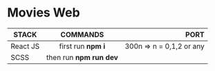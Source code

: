 # Movies Web

| STACK    |         COMMANDS         |                     PORT |
| -------- | :----------------------: | -----------------------: |
| React JS |   first run **npm i**    | 300n => n = 0,1,2 or any |
| SCSS     | then run **npm run dev** |                          |
